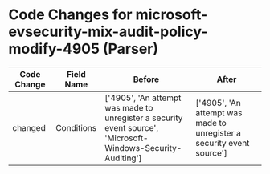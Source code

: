 # Code Changes for microsoft-evsecurity-mix-audit-policy-modify-4905 (Parser)

| Code Change | Field Name | Before | After |
|-------------|------------|--------|-------|
| changed | Conditions | ['4905', 'An attempt was made to unregister a security event source', 'Microsoft-Windows-Security-Auditing'] | ['4905', 'An attempt was made to unregister a security event source'] |